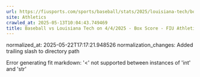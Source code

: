 ```yaml
---
url: https://fiusports.com/sports/baseball/stats/2025/louisiana-tech/boxscore/12754/
site: Athletics
crawled_at: 2025-05-13T10:04:43.749469
title: Baseball vs Louisiana Tech on 4/4/2025 - Box Score - FIU Athletics
---
```

normalized_at: 2025-05-22T17:17:21.948526
normalization_changes: Added trailing slash to directory path

Error generating fit markdown: '<' not supported between instances of 'int' and 'str'